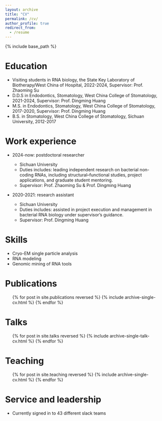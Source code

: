 ```yaml
---
layout: archive
title: "CV"
permalink: /cv/
author_profile: true
redirect_from:
  - /resume
---
```


{% include base_path %}

Education
======
* Visiting students in RNA biology, the State Key Laboratory of Biotherapy/West China of Hospital, 2022-2024, Supervisor: Prof. Zhaoming Su
* D.D.S in Endodontics, Stomatology, West China College of Stomatology, 2021-2024, Supervisor: Prof. Dingming Huang
* M.S. in Endodontics, Stomatology, West China College of Stomatology, 2017-2020, Supervisor: Prof. Dingming Huang
* B.S. in Stomatology, West China College of Stomatology, Sichuan University, 2012-2017

Work experience
======
* 2024-now: postdoctoral researcher
  * Sichuan University
  * Duties includes: leading independent research on bacterial non-coding RNAs, including structural–functional studies, project applications, and graduate student mentoring.
  * Supervisor: Prof. Zhaoming Su & Prof. Dingming Huang

* 2020-2021: research assistant
  * Sichuan University
  * Duties includes: assisted in project execution and management in bacterial RNA biology under supervisor’s guidance.
  * Supervisor: Prof. Dingming Huang
  
Skills
======
* Cryo-EM single particle analysis
* RNA modeling
* Genomic mining of RNA tools

Publications
======
  <ul>{% for post in site.publications reversed %}
    {% include archive-single-cv.html %}
  {% endfor %}</ul>
  
Talks
======
  <ul>{% for post in site.talks reversed %}
    {% include archive-single-talk-cv.html  %}
  {% endfor %}</ul>
  
Teaching
======
  <ul>{% for post in site.teaching reversed %}
    {% include archive-single-cv.html %}
  {% endfor %}</ul>
  
Service and leadership
======
* Currently signed in to 43 different slack teams
